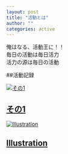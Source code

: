 ```yaml
---
layout: post
title: "活動とは"
author: ""
categories: active
---
```


俺はなる、活動王に！！  
毎日の活動は毎日活力  
活力の源は毎日の活動  

##活動記録

<div class="custom-image-post">
  <!-- その1へのリンク -->
  <div class="custom-image-post">
    <a href="{{ site.baseurl }}/sono1">
      <img src="{{ site.baseurl }}/assets/img/arctic-1.jpg" alt="その1">
      <h2>その1</h2>
      </div>
    </a>
  </div>

  <!-- illustrationへのリンク -->
  <div class="custom-image-post">
    <a href="{{ site.baseurl }}/illustration">
       <div class="custom-image-post">
      <img src="{{ site.baseurl }}/assets/img/yuri1.png" alt="Illustration">
      <h2>Illustration</h2>
      </div>
    </a>
  </div>
</div>
